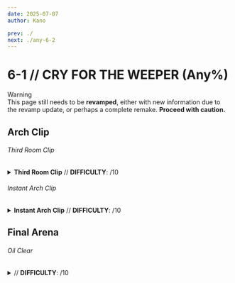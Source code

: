```yaml
---
date: 2025-07-07
author: Kano

prev: ./
next: ./any-6-2
---
```


# 6-1 // CRY FOR THE WEEPER (Any%)

<div class="warning">
    <div class="warning-header">
        <i class="fa-solid fa-triangle-exclamation"></i>
        Warning
    </div>
    This page still needs to be <b>revamped</b>, either with new information due to the revamp update, or perhaps a complete remake. <b>Proceed with caution.</b>
</div>

## Arch Clip

<div class="hidden-header">

###### Third Room Clip

</div>

<details class="easy">
    <summary>
        <b>Third Room Clip</b> // <b>DIFFICULTY</b>: /10
    </summary>
    <p>
     Start off by firing saws from the overheat sawblade launcher to heat the alternate fire and continue firing until the overheat saw is used, then perform a <a href="/speedrun-tech#slam-store">Slam Store</a> in the hallway of the starting room and slide. When you land <a href="/speedrun-tech#slide-jump">Slide Jump</a> then fire the overheat saw as you go through the door into the first arena so that it bounces between the two doors. Then slide when you land to start the arena.
     <p>
      </p>
      Start charging an overpump and position yourself centered between the two malicious faces and directly in front of the swordsmachine. Parry the swordsmachine, then look down. Wait until one of the malicious face orbs hit you, then fire the overpump. The inviciblility from getting hit will prevent the overpump from damaging you and the explosion will reflect the orbs back, killing both malicious faces.
      <p>
      </p>
      Stand against the door and to the side, slam after the shockwave bounces you, then <a href="/speedrun-tech#dash-jump">Dash Jump</a>, then slide jump to get to the top of the stairs. Turn right and stand against the wall, activate freezeframe and jump. Place a frozen rocket at the peak of your jump so that it is partially in the ceiling, then move to the wall behind you and <a href="/speedrun-tech#dives">Dive</a>, holding the slide input. If done correctly landing on the rocket will clip you out of bounds. 
      <p>
      </p>
      Turn right and <a href="/speedrun-tech#flick-ub">Flick UB</a> towards the checkpoint, once you are lower down than the checkpoint, <a href="/speedrun-tech#instant-rocket-ride">Instant Rocket Ride</a> to reach it, then checkpoint
    </p>
</details>

<div class="hidden-header">

###### Instant Arch Clip

</div>

<details class="easy">
    <summary>
        <b>Instant Arch Clip</b> // <b>DIFFICULTY</b>: /10
    </summary>
    <p>
     Start by <a href="/speedrun-tech#dash-jump">Dash Jumping</a> into the right side of the red room hallway and then performing a <a href="/speedrun-tech#ce-boost-core-eject-boost">Slam Store</a>, then wall jump off of the left side and land centered in the hallway in and dive, holding the slide input. 
     <p>
      </p>
      Look up at a 45 degree angle, activate freezeframe, and fire a rocket as you hit the ceiling to clip through.
      <p>
      </p>
      Angle slightly to the left, dash backwards, and <a href="/speedrun-tech#ub-ultraboost">UB</a>. Once you are over top of the checkpoint, slam and dash to collect it, then checkpoint
    </p>
</details>

## Final Arena

<div class="hidden-header">

###### Oil Clear

</div>

<details class="easy">
    <summary>
        <b></b> // <b>DIFFICULTY</b>: /10
    </summary>
    <p>
     <a href="/speedrun-tech#dash-jump">Dash Jump</a> into the arena, slam jump and throw 3 coins aiming at eye level and slightly to the left. Slam jump again while moving forward, and <a href="/speedrun-tech#slab-coin">Slab Coin</a> the 3 coins to kill the left hideous mass. Ideally you want to fire the piercer shot slightly before the hideous mass spawns as shots take time to travel between coins.
      <p>
      </p>
      Whiplash the hideous mass on the right, start firing saws while placing 3 magnets on the hideous mass's weakpoint, then jumpstart it, knuckleblast it and continue firing saws from the blue sawblade launcher to proc jumpstart and kill the hideous mass. You can stop firing saws slightly before it dies.
      <p>
      </p>
      Slam jump and place a line of oil along the stairs in the center, then fire a rocket to ignite it, then dash towards where the cerberus spawns and place a magnet at the top of the stairs. Fire all of your blue saws and place an additional magnet so the sawtrap will hit the cerberus. Fire the overheat saw into the sawtrap, and charge a core eject. 
      <p>
      </p>
      Wait until the swordsmachine walks into the saws, then fire the core towards the middle of the room and <a href="/speedrun-tech#nukes">Nuke</a> so that it kills the 2 strays and damages the swordsmachine and cerberus, dash to the right to avoid the nuke and <a href="/speedrun-tech#ce-boost-core-eject-boost">CE Boost</a> from next to the swordsmachine over to the other cerberus. Split coin the second set of strays then whiplash to the cerberus and <a href="/speedrun-tech#s-r-s-combo">SRS Combo</a>
      <p>
      </p>
      <a href="/speedrun-tech#instatnt-rocket-ride">Instant Rocket Ride</a> to reach the exit and <a href="/speedrun-tech#ce-boost-exit">CE Boost Exit</a>
    </p>
</details>